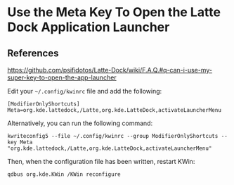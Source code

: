 # Use the Meta Key To Open the Latte Dock Application Launcher

## References

<https://github.com/psifidotos/Latte-Dock/wiki/F.A.Q.#q-can-i-use-my-super-key-to-open-the-app-launcher>

Edit your `~/.config/kwinrc` file and add the following:

```
[ModifierOnlyShortcuts]
Meta=org.kde.lattedock,/Latte,org.kde.LatteDock,activateLauncherMenu
```

Alternatively, you can run the following command:

```
kwriteconfig5 --file ~/.config/kwinrc --group ModifierOnlyShortcuts --key Meta "org.kde.lattedock,/Latte,org.kde.LatteDock,activateLauncherMenu"
```

Then, when the configuration file has been written, restart KWin:

```
qdbus org.kde.KWin /KWin reconfigure
```
